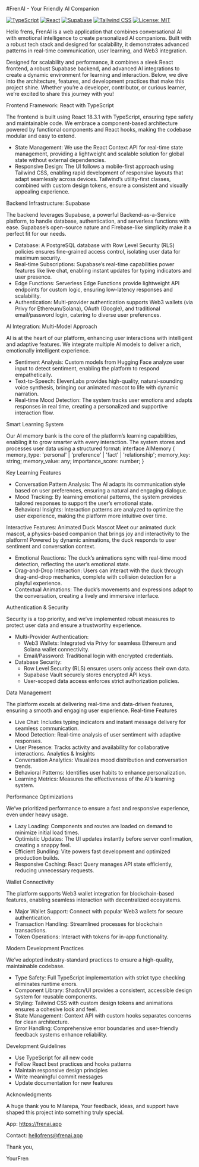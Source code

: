 #FrenAI - Your Friendly AI Companion

  [![TypeScript](https://img.shields.io/badge/TypeScript-007ACC?style=for-the-badge&logo=typescript&logoColor=white)](https://www.typescriptlang.org/)
  [![React](https://img.shields.io/badge/React-20232A?style=for-the-badge&logo=react&logoColor=61DAFB)](https://reactjs.org/)
  [![Supabase](https://img.shields.io/badge/Supabase-3ECF8E?style=for-the-badge&logo=supabase&logoColor=white)](https://supabase.com/)
  [![Tailwind CSS](https://img.shields.io/badge/Tailwind_CSS-38B2AC?style=for-the-badge&logo=tailwind-css&logoColor=white)](https://tailwindcss.com/)
  [![License: MIT](https://img.shields.io/badge/License-MIT-yellow.svg?style=for-the-badge)](https://opensource.org/licenses/MIT)
</div>

Hello frens, FrenAI is a web application that combines conversational AI with emotional intelligence to create personalized AI companions. Built with a robust tech stack and designed for scalability, it demonstrates advanced patterns in real-time communication, user learning, and Web3 integration.

Designed for scalability and performance, it combines a sleek React frontend, a robust Supabase backend, and advanced AI integrations to create a dynamic environment for learning and interaction. Below, we dive into the architecture, features, and development practices that make this project shine. Whether you’re a developer, contributor, or curious learner, we’re excited to share this journey with you!

Frontend Framework: React with TypeScript

The frontend is built using React 18.3.1 with TypeScript, ensuring type safety and maintainable code. We embrace a component-based architecture powered by functional components and React hooks, making the codebase modular and easy to extend.
* State Management: We use the React Context API for real-time state management, providing a lightweight and scalable solution for global state without external dependencies.
* Responsive Design: The UI follows a mobile-first approach using Tailwind CSS, enabling rapid development of responsive layouts that adapt seamlessly across devices. Tailwind’s utility-first classes, combined with custom design tokens, ensure a consistent and visually appealing experience.

Backend Infrastructure: Supabase

The backend leverages Supabase, a powerful Backend-as-a-Service platform, to handle database, authentication, and serverless functions with ease. Supabase’s open-source nature and Firebase-like simplicity make it a perfect fit for our needs.
* Database: A PostgreSQL database with Row Level Security (RLS) policies ensures fine-grained access control, isolating user data for maximum security.
* Real-time Subscriptions: Supabase’s real-time capabilities power features like live chat, enabling instant updates for typing indicators and user presence.
* Edge Functions: Serverless Edge Functions provide lightweight API endpoints for custom logic, ensuring low-latency responses and scalability.
* Authentication: Multi-provider authentication supports Web3 wallets (via Privy for Ethereum/Solana), OAuth (Google), and traditional email/password login, catering to diverse user preferences.

AI Integration: Multi-Model Approach

AI is at the heart of our platform, enhancing user interactions with intelligent and adaptive features. We integrate multiple AI models to deliver a rich, emotionally intelligent experience.
* Sentiment Analysis: Custom models from Hugging Face analyze user input to detect sentiment, enabling the platform to respond empathetically.
* Text-to-Speech: ElevenLabs provides high-quality, natural-sounding voice synthesis, bringing our animated mascot to life with dynamic narration.
* Real-time Mood Detection: The system tracks user emotions and adapts responses in real time, creating a personalized and supportive interaction flow.

Smart Learning System

Our AI memory bank is the core of the platform’s learning capabilities, enabling it to grow smarter with every interaction. The system stores and processes user data using a structured format:
interface AIMemory {
  memory_type: 'personal' | 'preference' | 'fact' | 'relationship';
  memory_key: string;
  memory_value: any;
  importance_score: number;
}

Key Learning Features

* Conversation Pattern Analysis: The AI adapts its communication style based on user preferences, ensuring a natural and engaging dialogue.
* Mood Tracking: By learning emotional patterns, the system provides tailored responses to support the user’s emotional state.
* Behavioral Insights: Interaction patterns are analyzed to optimize the user experience, making the platform more intuitive over time.

Interactive Features: Animated Duck Mascot
Meet our animated duck mascot, a physics-based companion that brings joy and interactivity to the platform! Powered by dynamic animations, the duck responds to user sentiment and conversation context.
* Emotional Reactions: The duck’s animations sync with real-time mood detection, reflecting the user’s emotional state.
* Drag-and-Drop Interaction: Users can interact with the duck through drag-and-drop mechanics, complete with collision detection for a playful experience.
* Contextual Animations: The duck’s movements and expressions adapt to the conversation, creating a lively and immersive interface.

Authentication & Security

Security is a top priority, and we’ve implemented robust measures to protect user data and ensure a trustworthy experience.
* Multi-Provider Authentication:
    * Web3 Wallets: Integrated via Privy for seamless Ethereum and Solana wallet connectivity.
    * Email/Password: Traditional login with encrypted credentials.
* Database Security:
    * Row Level Security (RLS) ensures users only access their own data.
    * Supabase Vault securely stores encrypted API keys.
    * User-scoped data access enforces strict authorization policies.

Data Management

The platform excels at delivering real-time and data-driven features, ensuring a smooth and engaging user experience.
Real-time Features
* Live Chat: Includes typing indicators and instant message delivery for seamless communication.
* Mood Detection: Real-time analysis of user sentiment with adaptive responses.
* User Presence: Tracks activity and availability for collaborative interactions.
Analytics & Insights
* Conversation Analytics: Visualizes mood distribution and conversation trends.
* Behavioral Patterns: Identifies user habits to enhance personalization.
* Learning Metrics: Measures the effectiveness of the AI’s learning system.

Performance Optimizations

We’ve prioritized performance to ensure a fast and responsive experience, even under heavy usage.
* Lazy Loading: Components and routes are loaded on demand to minimize initial load times.
* Optimistic Updates: The UI updates instantly before server confirmation, creating a snappy feel.
* Efficient Bundling: Vite powers fast development and optimized production builds.
* Responsive Caching: React Query manages API state efficiently, reducing unnecessary requests.

Wallet Connectivity

The platform supports Web3 wallet integration for blockchain-based features, enabling seamless interaction with decentralized ecosystems.
* Major Wallet Support: Connect with popular Web3 wallets for secure authentication.
* Transaction Handling: Streamlined processes for blockchain transactions.
* Token Operations: Interact with tokens for in-app functionality.

Modern Development Practices

We’ve adopted industry-standard practices to ensure a high-quality, maintainable codebase.
* Type Safety: Full TypeScript implementation with strict type checking eliminates runtime errors.
* Component Library: Shadcn/UI provides a consistent, accessible design system for reusable components.
* Styling: Tailwind CSS with custom design tokens and animations ensures a cohesive look and feel.
* State Management: Context API with custom hooks separates concerns for clean architecture.
* Error Handling: Comprehensive error boundaries and user-friendly feedback systems enhance reliability.

Development Guidelines

* Use TypeScript for all new code
* Follow React best practices and hooks patterns
* Maintain responsive design principles
* Write meaningful commit messages
* Update documentation for new features

Acknowledgments

A huge thank you to Milarepa, Your feedback, ideas, and support have shaped this project into something truly special. 

App: https://frenai.app

Contact: hellofrens@frenai.app

Thank you,

YourFren
